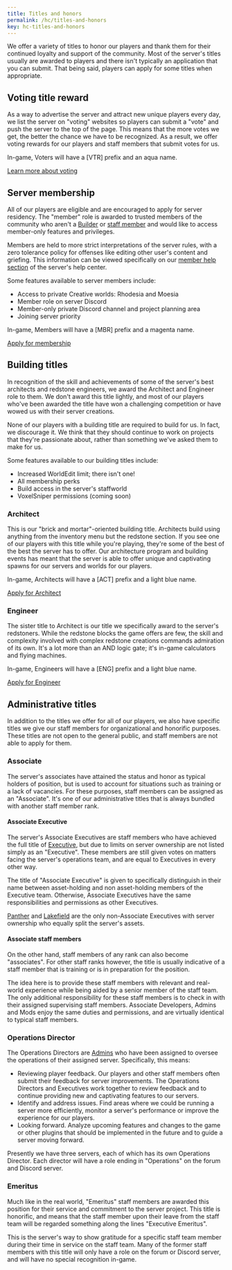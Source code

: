 ```yaml
---
title: Titles and honors
permalink: /hc/titles-and-honors
key: hc-titles-and-honors
---
```


We offer a variety of titles to honor our players and thank them for their continued loyalty and support of the community. Most of the server's titles usually are awarded to players and there isn't typically an application that you can submit. That being said, players can apply for some titles when appropriate.

## Voting title reward
As a way to advertise the server and attract new unique players every day, we list the server on "voting" websites so players can submit a "vote" and push the server to the top of the page. This means that the more votes we get, the better the chance we have to be recognized. As a result, we offer voting rewards for our players and staff members that submit votes for us.

In-game, Voters will have a <span class="tag-bracket">[</span><span class="voter-primary">VTR</span><span class="tag-bracket">]</span> prefix and an <span class="voter-secondary">aqua</span> name.

<a class="button button--outline-primary button--rounded" href="../vote">Learn more about voting</a>

## Server membership
All of our players are eligible and are encouraged to apply for server residency. The "member" role is awarded to trusted members of the community who aren't a [Builder](../hc/titles-and-honors#building-titles) or [staff member](../staff) and would like to access member-only features and privileges.

Members are held to more strict interpretations of the server rules, with a zero tolerance policy for offenses like editing other user's content and griefing. This information can be viewed specifically on our [member help section](../#) of the server's help center.

Some features available to server members include:
* Access to private Creative worlds: Rhodesia and Moesia
* Member role on server Discord
* Member-only private Discord channel and project planning area
* Joining server priority

In-game, Members will have a <span class="tag-bracket">[</span><span class="member-primary">MBR</span><span class="tag-bracket">]</span> prefix and a <span class="member-secondary">magenta</span> name.

<a class="button button--outline-primary button--rounded" href="../apps/member">Apply for membership</a>

## Building titles
In recognition of the skill and achievements of some of the server's best architects and redstone engineers, we award the Architect and Engineer role to them. We don't award this title lightly, and most of our players who've been awarded the title have won a challenging competition or have wowed us with their server creations.

None of our players with a building title are required to build for us. In fact, we discourage it. We think that they should continue to work on projects that they're passionate about, rather than something we've asked them to make for us.

Some features available to our building titles include:
* Increased WorldEdit limit; there isn't one!
* All membership perks
* Build access in the server's staffworld
* VoxelSniper permissions (coming soon)

### Architect
This is our "brick and mortar"-oriented building title. Architects build using anything from the inventory menu but the redstone section. If you see one of our players with this title while you're playing, they're some of the best of the best the server has to offer. Our architecture program and building events has meant that the server is able to offer unique and captivating spawns for our servers and worlds for our players.

In-game, Architects will have a <span class="tag-bracket">[</span><span class="builder-primary">ACT</span><span class="tag-bracket">]</span> prefix and a <span class="builder-secondary">light blue</span> name.

<a class="button button--outline-primary button--rounded" href="../apps/architect">Apply for Architect</a>

### Engineer
The sister title to Architect is our title we specifically award to the server's redstoners. While the redstone blocks the game offers are few, the skill and complexity involved with complex redstone creations commands admiration of its own. It's a lot more than an AND logic gate; it's in-game calculators and flying machines.

In-game, Engineers will have a <span class="tag-bracket">[</span><span class="builder-primary">ENG</span><span class="tag-bracket">]</span> prefix and a <span class="builder-secondary">light blue</span> name.

<a class="button button--outline-primary button--rounded" href="../apps/engineer">Apply for Engineer</a>

## Administrative titles
In addition to the titles we offer for all of our players, we also have specific titles we give our staff members for organizational and honorific purposes. These titles are not open to the general public, and staff members are not able to apply for them.

### Associate
The server's associates have attained the status and honor as typical holders of position, but is used to account for situations such as training or a lack of vacancies. For these purposes, staff members can be assigned as an "Associate". It's one of our administrative titles that is always bundled with another staff member rank. 

#### Associate Executive
The server's Associate Executives are staff members who have achieved the full title of [Executive](../staff), but due to limits on server ownership are not listed simply as an "Executive". These members are still given votes on matters facing the server's operations team, and are equal to Executives in every other way.

The title of "Associate Executive" is given to specifically distinguish in their name between asset-holding and non asset-holding members of the Executive team. Otherwise, Associate Executives have the same responsibilities and permissions as other Executives.

[Panther](https://talk.darkst.one/u/Panther) and [Lakefield](https://talk.darkst.one/u/Lakefield) are the only non-Associate Executives with server ownership who equally split the server's assets.

#### Associate staff members
On the other hand, staff members of any rank can also become "associates". For other staff ranks however, the title is usually indicative of a staff member that is training or is in preparation for the position.

The idea here is to provide these staff members with relevant and real-world experience while being aided by a senior member of the staff team. The only additional responsibility for these staff members is to check in with their assigned supervising staff members. Associate Developers, Admins and Mods enjoy the same duties and permissions, and are virtually identical to typical staff members.

### Operations Director
The Operations Directors are [Admins](../hc/content-moderation#admins) who have been assigned to oversee the operations of their assigned server. Specifically, this means:
* Reviewing player feedback. Our players and other staff members often submit their feedback for server improvements. The Operations Directors and Executives work together to review feedback and to continue providing new and captivating features to our servers.
* Identify and address issues. Find areas where we could be running a server more efficiently, monitor a server's performance or improve the experience for our players.
* Looking forward. Analyze upcoming features and changes to the game or other plugins that should be implemented in the future and to guide a server moving forward.

Presently we have three servers, each of which has its own Operations Director. Each director will have a role ending in "Operations" on the forum and Discord server.

### Emeritus
Much like in the real world, "Emeritus" staff members are awarded this position for their service and commitment to the server project. This title is honorific, and means that the staff member upon their leave from the staff team will be regarded something along the lines "Executive Emeritus".

This is the server's way to show gratitude for a specific staff team member during their time in service on the staff team. Many of the former staff members with this title will only have a role on the forum or Discord server, and will have no special recognition in-game.
